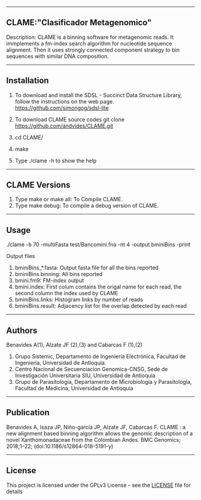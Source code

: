 ---------------------------------------------------------------
CLAME:"Clasificador Metagenomico"
---------------------------------------------------------------
Description:
    CLAME is a binning software for metagenomic reads.
    It immplements a fm-index search algorithm for nucleotide 
    sequence alignment. Then it uses strongly connected component strategy
    to bin sequences with similar DNA composition.

---------------------------------------------------------------
Installation
---------------------------------------------------------------
1. To download and install the SDSL - Succinct Data Structure Library, follow the instructions on the web page.
https://github.com/simongog/sdsl-lite

2. To download CLAME source codes
git clone https://github.com/andvides/CLAME.git

3. cd CLAME/

4. make

5. Type ./clame -h to show the help

---------------------------------------------------------------
CLAME Versions
---------------------------------------------------------------
1. Type make or make all: To Compile CLAME.
2. Type make debug: To compile a debug version of CLAME.

---------------------------------------------------------------
Usage
---------------------------------------------------------------
./clame -b 70 -multiFasta test/Bancomini.fna -nt 4 -output bminiBins -print

Output files
1. bminiBins_*.fasta:   Output fasta file for all the bins reported
2. bminiBins.binning:   All bins reported 
3. bmini.fm9:           FM-index output
4. bmini.index:         First colum contains the origal name for each read, the second column the index used by CLAME
5. bminiBins.links:     Histogram links by number of reads
6. bminiBins.result:    Adjacency list for the overlap detected by each read
     
---------------------------------------------------------------
Authors
---------------------------------------------------------------
Benavides A(1), Alzate JF (2),(3) and Cabarcas F (1),(2)
1.	Grupo Sistemic, Departamento de Ingeniería Electrónica, Facultad de Ingenieria, Universidad de Antioquia.
2.	Centro Nacional de Secuenciacion Genomica-CNSG, Sede de Investigación Universitaria SIU, Universidad de Antioquia
3.	Grupo de Parasitología, Departamento de Microbiología y Parasitología, Facultad de Medicina, Universidad de Antioquia

---------------------------------------------------------------
Publication
---------------------------------------------------------------
Benavides A, Isaza JP, Niño-garcía JP, Alzate JF, Cabarcas F. CLAME : a new alignment based binning algorithm allows the genomic description of a novel Xanthomonadaceae from the Colombian Andes. BMC Genomics; 2018;1–22; 
(doi:10.1186/s12864-018-5191-y)

---------------------------------------------------------------
License
--------------------------------------------------------------
This project is licensed under the GPLv3 License - see the [LICENSE](https://github.com/voutcn/megahit/blob/master/LICENSE) file for details
